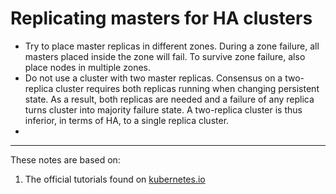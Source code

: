 # Replicating masters for HA clusters
- Try to place master replicas in different zones. During a zone failure, all masters placed inside the zone will fail. To survive zone failure, also place nodes in multiple zones.
- Do not use a cluster with two master replicas. Consensus on a two-replica cluster requires both replicas running when changing persistent state. As a result, both replicas are needed and a failure of any replica turns cluster into majority failure state. A two-replica cluster is thus inferior, in terms of HA, to a single replica cluster.
-

<hr>

These notes are based on:
1. The official tutorials found on [kubernetes.io](https://kubernetes.io/docs/tasks/administer-cluster/highly-available-master/#best-practices-for-replicating-masters-for-ha-clusters)